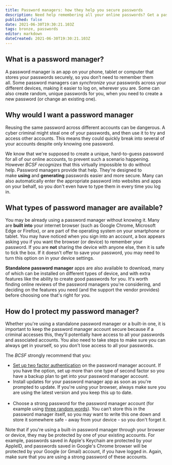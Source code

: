 ```yaml
---
title: Password managers: how they help you secure passwords
description: Need help remembering all your online passwords? Get a password manager.
published: false
date: 2021-06-30T19:30:21.103Z
tags: bronze, passwords
editor: markdown
dateCreated: 2021-06-30T19:30:21.103Z
---
```


## What is a password manager?

A password manager is an app on your phone, tablet or computer that stores your passwords securely, so you don’t need to remember them all. Some password managers can *synchronize* your passwords across your different devices, making it easier to log on, wherever you are. Some can also create random, unique passwords for you, when you need to create a new password (or change an existing one).


## Why would I want a password manager

Reusing the same password across different accounts can be dangerous. A cyber criminal might steal one of your passwords, and then use it to try and access other accounts. This means they could quickly break into several of your accounts despite only knowing one password.

We know that we're supposed to create a unique, hard-to-guess password for all of our online accounts, to prevent such a scenario happening. However *BCSF recognizes* that this virtually impossible to do without help. Password managers provide that help. They're designed to make **using** and **generating** passwords easier and more secure. Many can also automatically enter the appropriate password into websites and apps on your behalf, so you don't even have to type them in every time you log in.


## What types of password manager are available?

You may be already using a password manager without knowing it. Many are **built into** your internet browser (such as Google Chrome, Microsoft Edge or Firefox), or are part of the operating system on your smartphone or tablet. You may have noticed when you sign into an account, a box appears asking you if you want the browser (or device) to remember your password. If you are **not** sharing the device with anyone else, then it is safe to tick the box. If it doesn't offer to save your password, you may need to turn this option on in your device settings. 

**Standalone password manager** apps are also available to download, many of which can be installed on different types of device, and with extra features like the ability to create good passwords for you. It's worth finding online reviews of the password managers you're considering, and deciding on the features you need (and the support the vendor provides) before choosing one that's right for you. 


## How do I protect my password manager?

Whether you're using a standalone password manager or a built-in one, it is important to keep the password manager account secure because if a criminal accesses this, they'll potentially have access to all your passwords and associated accounts. You also need to take steps to make sure you can always get in yourself, so you don't lose access to all your passwords.

The *BCSF* strongly recommend that you:

-   [Set up two factor authentication](/bronze-training/passwords/multi-factor-authentication-online-services) on the password manager account. If you have the option, set up more than one type of second factor so you have a backup plan to get into your password manager account. 
-   Install updates for your password manager app as soon as you're prompted to update. If you're using your browser, always make sure you are using the latest version and you keep this up to date.  
     
-   Choose a strong password for the password manager account (for example using [three random words](/bronze-training/passwords/three-random-words-or-thinkrandom-0)). You can’t store this in the password manager itself, so you may want to write this one down and store it somewhere safe - away from your device - so you don't forget it.

Note that if you're using a built-in password manager through your browser or device, they may be protected by one of your existing accounts. For example, passwords saved in Apple's Keychain are protected by your AppleID, and passwords saved in Google's Chrome browser will be protected by your Google (or Gmail) account, if you have logged in. Again, make sure that you are using a strong password of these accounts.